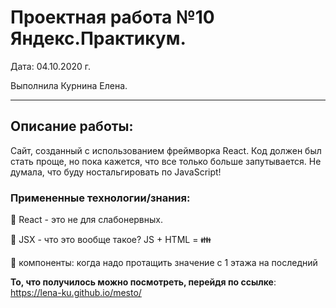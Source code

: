 # Проектная работа №10 Яндекс.Практикум.

Дата: 04.10.2020 г.

Выполнила Курнина Елена.
* * * * *
## Описание работы:

Сайт, созданный с использованием фреймворка React. Код должен был стать проще, но пока кажется, что все только больше запутывается. Не думала, что буду ностальгировать по JavaScript!

### Примененные технологии/знания: 

:jack_o_lantern: React - это не для слабонервных. 

:jack_o_lantern: JSX - что это вообще такое? JS + HTML = :family:

:jack_o_lantern: компоненты: когда надо протащить значение с 1 этажа на последний

**То, что получилось можно посмотреть, перейдя по ссылке**: https://lena-ku.github.io/mesto/